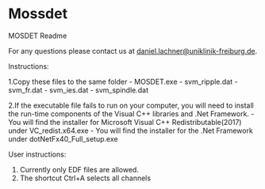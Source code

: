 # Mossdet
MOSDET Readme

For any questions please contact us at daniel.lachner@uniklinik-freiburg.de.

Instructions:

1.Copy these files to the same folder
	- MOSDET.exe 
	- svm_ripple.dat
	- svm_fr.dat
	- svm_ies.dat
	- svm_spindle.dat

2.If the executable file fails to run on your computer, you will need to install the run-time components of the Visual C++ libraries and .Net Framework.
	- You will find the installer for Microsoft Visual C++ Redistributable(2017) under VC_redist.x64.exe
	- You will find the installer for the .Net Framework under dotNetFx40_Full_setup.exe

	


	
	
	
	
User instructions:

1. Currently only EDF files are allowed.
2. The shortcut Ctrl+A selects all channels
